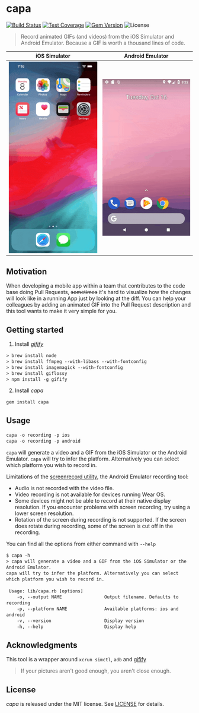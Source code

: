 # capa

[![Build Status](https://travis-ci.com/crvshlab/capa.svg?branch=master)](https://travis-ci.com/crvshlab/capa)
[![Test Coverage](https://api.codeclimate.com/v1/badges/c624bc228dbd91f46f57/test_coverage)](https://codeclimate.com/github/crvshlab/capa/test_coverage)
[![Gem Version](https://badge.fury.io/rb/capa.svg)](https://badge.fury.io/rb/capa)
![License](https://img.shields.io/badge/License-MIT-yellow.svg)
> Record animated GIFs (and videos) from the iOS Simulator and Android Emulator. Because a GIF is worth a thousand lines of code.

|   iOS Simulator  |   Android Emulator   |
|:----------------:|:--------------------:|
| ![](ios.mp4.gif) | ![](android.mp4.gif) |

## Motivation
When developing a mobile app within a team that contributes to the code base doing Pull Requests, ~~sometimes~~ it's hard to visualize how the changes will look like in a running App just by looking at the diff. You can help your colleagues by adding an animated GIF into the Pull Request description and this tool wants to make it very simple for you.

## Getting started
1. Install _[gifify](https://github.com/vvo/gifify)_
```shell
> brew install node
> brew install ffmpeg --with-libass --with-fontconfig
> brew install imagemagick --with-fontconfig
> brew install giflossy
> npm install -g gifify
```

2. Install _capa_
```s
gem install capa
```

## Usage

```s
capa -o recording -p ios
capa -o recording -p android
```

`capa` will generate a video and a GIF from the iOS Simulator or the Android Emulator. `capa` will try to infer the platform. Alternatively you can select which platform you wish to record in.


Limitations of the [screenrecord utility](https://developer.android.com/studio/command-line/adb#screenrecord), the Android Emulator recording tool:

* Audio is not recorded with the video file.
* Video recording is not available for devices running Wear OS.
* Some devices might not be able to record at their native display resolution. If you encounter problems with screen recording, try using a lower screen resolution.
* Rotation of the screen during recording is not supported. If the screen does rotate during recording, some of the screen is cut off in the recording.


You can find all the options from either command with `--help`

```shell
$ capa -h
> capa will generate a video and a GIF from the iOS Simulator or the Android Emulator. 
capa will try to infer the platform. Alternatively you can select which platform you wish to record in.

 Usage: lib/capa.rb [options]
    -o, --output NAME                Output filename. Defaults to recording
    -p, --platform NAME              Available platforms: ios and android
    -v, --version                    Display version
    -h, --help                       Display help
```

## Acknowledgments
This tool is a wrapper around `xcrun simctl`, `adb` and [gifify](https://github.com/vvo/gifify)
> If your pictures aren't good enough, you aren't close enough.

## License
_capa_ is released under the MIT license. See [LICENSE](LICENSE) for details.
